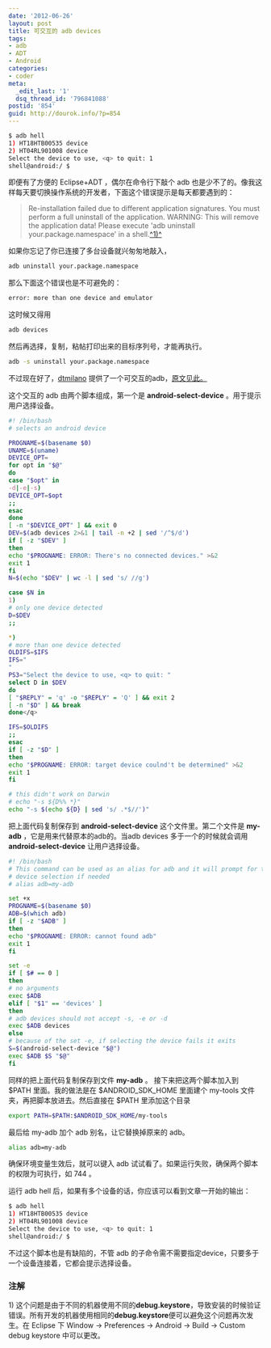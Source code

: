 ```yaml
---
date: '2012-06-26'
layout: post
title: 可交互的 adb devices
tags:
- adb
- ADT
- Android
categories:
- coder
meta:
  _edit_last: '1'
  dsq_thread_id: '796841088'
postid: '854'
guid: http://dourok.info/?p=854
---
```



```bash
$ adb hell
1) HT18HTB00535 device
2) HT04RL901008 device
Select the device to use, <q> to quit: 1
shell@android:/ $
```



即便有了方便的 Eclipse+ADT ，偶尔在命令行下敲个 adb
也是少不了的。像我这样每天要切换操作系统的开发者，下面这个错误提示是每天都要遇到的：

> Re-installation failed due to different application signatures. You
> must perform a full uninstall of the application. WARNING: This will
> remove the application data! Please execute 'adb uninstall
> your.package.namespace' in a shell.[^1)^](#e1)

如果你忘记了你已连接了多台设备就兴匆匆地敲入， 

```bash
adb uninstall your.package.namespace
```


那么下面这个错误也是不可避免的： 

```bash
error: more than one device and emulator
```

 这时候又得用


```bash
adb devices
```


然后再选择，复制，粘帖打印出来的目标序列号，才能再执行。


```bash
adb -s uninstall your.package.namespace
```


不过现在好了，[dtmilano](http://dtmilano.blogspot.com/)
提供了一个可交互的adb，[原文见此。](http://dtmilano.blogspot.com/2012/03/selecting-adb-device.html)

这个交互的 adb
由两个脚本组成，第一个是 **android-select-device** 。用于提示用户选择设备。


```bash
#! /bin/bash
# selects an android device

PROGNAME=$(basename $0)
UNAME=$(uname)
DEVICE_OPT=
for opt in "$@"
do
case "$opt" in
-d|-e|-s)
DEVICE_OPT=$opt
;;
esac
done
[ -n "$DEVICE_OPT" ] && exit 0
DEV=$(adb devices 2>&1 | tail -n +2 | sed '/^$/d')
if [ -z "$DEV" ]
then
echo "$PROGNAME: ERROR: There's no connected devices." >&2
exit 1
fi
N=$(echo "$DEV" | wc -l | sed 's/ //g')

case $N in
1)
# only one device detected
D=$DEV
;;

*)
# more than one device detected
OLDIFS=$IFS
IFS="
"
PS3="Select the device to use, <q> to quit: "
select D in $DEV
do
[ "$REPLY" = 'q' -o "$REPLY" = 'Q' ] && exit 2
[ -n "$D" ] && break
done</q>

IFS=$OLDIFS
;;
esac
if [ -z "$D" ]
then
echo "$PROGNAME: ERROR: target device coulnd't be determined" >&2
exit 1
fi

# this didn't work on Darwin
# echo "-s ${D%% *}"
echo "-s $(echo ${D} | sed 's/ .*$//')"
```

 把上面代码复制保存到 **android-select-device** 
这个文件里。第二个文件是 **my-adb** ，它是用来代替原本的adb的。当adb
devices 多于一个的时候就会调用 **android-select-device** 让用户选择设备。 

```bash
#! /bin/bash
# This command can be used as an alias for adb and it will prompt for the
# device selection if needed
# alias adb=my-adb

set +x
PROGNAME=$(basename $0)
ADB=$(which adb)
if [ -z "$ADB" ]
then
echo "$PROGNAME: ERROR: cannot found adb"
exit 1
fi

set -e
if [ $# == 0 ]
then
# no arguments
exec $ADB
elif [ "$1" == 'devices' ]
then
# adb devices should not accept -s, -e or -d
exec $ADB devices
else
# because of the set -e, if selecting the device fails it exits
S=$(android-select-device "$@")
exec $ADB $S "$@"
fi
```

 同样的把上面代码复制保存到文件
**my-adb** 。 接下来把这两个脚本加入到 \$PATH 里面。我的做法是在
\$ANDROID\_SDK\_HOME 里面建个 my-tools 文件夹，再把脚本放进去。然后直接在
\$PATH 里添加这个目录 

```bash
export PATH=$PATH:$ANDROID_SDK_HOME/my-tools
```



最后给 my-adb 加个 adb 别名，让它替换掉原来的 adb。 

```bash
alias adb=my-adb
```



确保环境变量生效后，就可以键入 adb
试试看了。如果运行失败，确保两个脚本的权限为可执行，如 744 。

运行 adb hell 后，如果有多个设备的话，你应该可以看到文章一开始的输出：


```bash
$ adb hell
1) HT18HTB00535 device
2) HT04RL901008 device
Select the device to use, <q> to quit: 1
shell@android:/ $
```



不过这个脚本也是有缺陷的，不管 adb
的子命令需不需要指定device，只要多于一个设备连接着，它都会提示选择设备。

### 注解

​1)
这个问题是由于不同的机器使用不同的**debug.keystore**，导致安装的时候验证错误。所有开发的机器使用相同的**debug.keystore**便可以避免这个问题再次发生。在
Eclipse 下 Window -\> Preferences -\> Android -\> Build -\> Custom debug
keystore 中可以更改。
